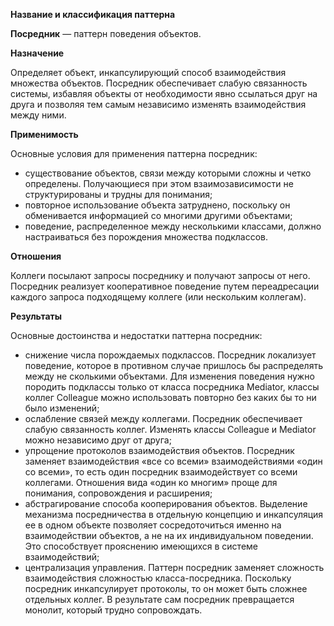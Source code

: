﻿**Название и классификация паттерна﻿**
 
﻿**Посредник﻿** — паттерн поведения объектов.
 
﻿**Назначение﻿**
 
Определяет объект, инкапсулирующий способ взаимодействия множества объектов. Посредник обеспечивает слабую связанность системы, избавляя объекты от необходимости явно ссылаться друг на друга и позволяя тем самым независимо изменять взаимодействия между ними.

﻿**Применимость﻿**
 
Основные условия для применения паттерна посредник:
* существование объектов, связи между которыми сложны и четко определены. Получающиеся при этом взаимозависимости не структурированы и трудны для понимания;
* повторное использование объекта затруднено, поскольку он обменивается информацией со многими другими объектами;
* поведение, распределенное между несколькими классами, должно настраиваться без порождения множества подклассов.

﻿**Отношения﻿**
 
Коллеги посылают запросы посреднику и получают запросы от него. Посредник реализует кооперативное поведение путем переадресации каждого запроса подходящему коллеге (или нескольким коллегам).

﻿**Результаты﻿**
 
Основные достоинства и недостатки паттерна посредник:
* снижение числа порождаемых подклассов. Посредник локализует поведение, которое в противном случае пришлось бы распределять между не
сколькими объектами. Для изменения поведения нужно породить подклассы только от класса посредника Mediator, классы коллег Colleague можно использовать повторно без каких бы то ни было изменений;
* ослабление связей между коллегами. Посредник обеспечивает слабую связанность коллег. Изменять классы Colleague и Mediator можно независимо друг от друга;
* упрощение протоколов взаимодействия объектов. Посредник заменяет взаимодействия «все со всеми» взаимодействиями «один со всеми», то есть один посредник взаимодействует со всеми коллегами. Отношения вида «один ко многим» проще для понимания, сопровождения и расширения;
* абстрагирование способа кооперирования объектов. Выделение механизма посредничества в отдельную концепцию и инкапсуляция ее в одном объекте позволяет сосредоточиться именно на взаимодействии объектов, а не на их индивидуальном поведении. Это способствует прояснению имеющихся в системе взаимодействий;
* централизация управления. Паттерн посредник заменяет сложность взаимодействия сложностью класса-посредника. Поскольку посредник инкапсулирует протоколы, то он может быть сложнее отдельных коллег. В результате сам посредник превращается монолит, который трудно сопровождать.
